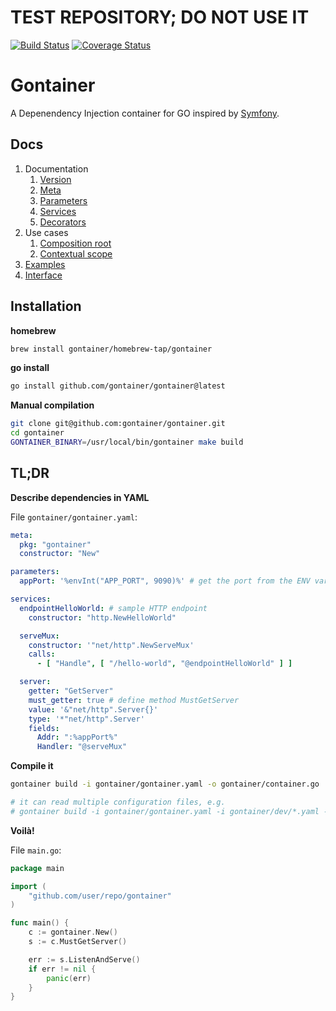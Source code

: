 # TEST REPOSITORY; DO NOT USE IT

[![Build Status](https://github.com/gontainer/gontainer/workflows/Tests/badge.svg?branch=main)](https://github.com/gontainer/gontainer/actions?query=workflow%3ATests)
[![Coverage Status](https://coveralls.io/repos/github/gontainer/gontainer/badge.svg?branch=main)](https://coveralls.io/github/gontainer/gontainer?branch=main)

# Gontainer

A Depenendency Injection container for GO inspired by [Symfony](https://symfony.com/doc/current/components/dependency_injection.html).

## Docs

1. Documentation
   1. [Version](docs/VERSION.md)
   2. [Meta](docs/META.md)
   3. [Parameters](docs/PARAMETERS.md)
   4. [Services](docs/SERVICES.md)
   5. [Decorators](docs/DECORATORS.md)
2. Use cases
   1. [Composition root](docs/COMPOSITION_ROOT.md)
   2. [Contextual scope](docs/CONTEXTUAL_SCOPE.md)
3. [Examples](examples)
4. [Interface](docs/INTERFACE.md)

## Installation

**homebrew**

```bash
brew install gontainer/homebrew-tap/gontainer
```

**go install**

```bash
go install github.com/gontainer/gontainer@latest
```

**Manual compilation**

```bash
git clone git@github.com:gontainer/gontainer.git
cd gontainer
GONTAINER_BINARY=/usr/local/bin/gontainer make build
```

## TL;DR

**Describe dependencies in YAML**

File `gontainer/gontainer.yaml`:

```yaml
meta:
  pkg: "gontainer"
  constructor: "New"

parameters:
  appPort: '%envInt("APP_PORT", 9090)%' # get the port from the ENV variable if it exists, otherwise, use the default one

services:
  endpointHelloWorld: # sample HTTP endpoint
    constructor: "http.NewHelloWorld"

  serveMux:
    constructor: '"net/http".NewServeMux'
    calls:
      - [ "Handle", [ "/hello-world", "@endpointHelloWorld" ] ]

  server:
    getter: "GetServer"
    must_getter: true # define method MustGetServer
    value: '&"net/http".Server{}'
    type: '*"net/http".Server'
    fields:
      Addr: ":%appPort%"
      Handler: "@serveMux"
```

**Compile it**

```bash
gontainer build -i gontainer/gontainer.yaml -o gontainer/container.go

# it can read multiple configuration files, e.g.
# gontainer build -i gontainer/gontainer.yaml -i gontainer/dev/*.yaml -o gontainer/container.go
```

**Voilà!**

File `main.go`:

```go
package main

import (
	"github.com/user/repo/gontainer"
)

func main() {
	c := gontainer.New()
	s := c.MustGetServer()

	err := s.ListenAndServe()
	if err != nil {
		panic(err)
	}
}
```

